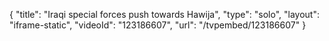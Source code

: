 {
    "title": "Iraqi special forces push towards Hawija",
    "type": "solo",
    "layout": "iframe-static",
    "videoId": "123186607",
    "url": "\/tvpembed\/123186607"
}